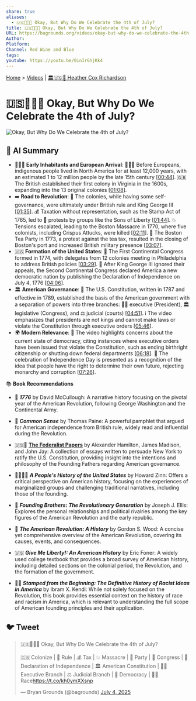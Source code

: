```yaml
---
share: true
aliases:
  - 🇺🇸🎂🎉🤔 Okay, But Why Do We Celebrate the 4th of July?
title: 🇺🇸🎂🎉🤔 Okay, But Why Do We Celebrate the 4th of July?
URL: https://bagrounds.org/videos/okay-but-why-do-we-celebrate-the-4th-of-july
Author: 
Platform: 
Channel: Red Wine and Blue
tags: 
youtube: https://youtu.be/0inIrGhjKk4
---
```

[Home](../index.md) > [Videos](./index.md) | [🏛️🇺🇸📖 Heather Cox Richardson](../people/heather-cox-richardson.md)  
# 🇺🇸🎂🎉🤔 Okay, But Why Do We Celebrate the 4th of July?  
![Okay, But Why Do We Celebrate the 4th of July?](https://youtu.be/0inIrGhjKk4)  
  
## 🤖 AI Summary  
* 🧑‍🤝‍🧑 **Early Inhabitants and European Arrival**: 🧑‍🤝‍🧑 Before Europeans, indigenous people lived in North America for at least 12,000 years, with an estimated 1 to 12 million people by the late 15th century \[[00:44](http://www.youtube.com/watch?v=0inIrGhjKk4&t=44)\]. 🇬🇧 The British established their first colony in Virginia in the 1600s, expanding into the 13 original colonies \[[01:08](http://www.youtube.com/watch?v=0inIrGhjKk4&t=68)\].  
* ➡️ **Road to Revolution**: 👑 The colonies, while having some self-governance, were ultimately under British rule and King George III \[[01:35](http://www.youtube.com/watch?v=0inIrGhjKk4&t=95)\]. 💰 Taxation without representation, such as the Stamp Act of 1765, led to 📣 protests by groups like the Sons of Liberty \[[01:44](http://www.youtube.com/watch?v=0inIrGhjKk4&t=104)\]. 💥 Tensions escalated, leading to the Boston Massacre in 1770, where five colonists, including Crispus Attucks, were killed \[[02:11](http://www.youtube.com/watch?v=0inIrGhjKk4&t=131)\]. 🍵 The Boston Tea Party in 1773, a protest against the tea tax, resulted in the closing of Boston's port and increased British military presence \[[03:07](http://www.youtube.com/watch?v=0inIrGhjKk4&t=187)\].  
* 🇺🇸 **Formation of the United States**: 🤝 The First Continental Congress formed in 1774, with delegates from 12 colonies meeting in Philadelphia to address British policies \[[03:29](http://www.youtube.com/watch?v=0inIrGhjKk4&t=209)\]. 📜 After King George III ignored their appeals, the Second Continental Congress declared America a new democratic nation by publishing the Declaration of Independence on July 4, 1776 \[[04:06](http://www.youtube.com/watch?v=0inIrGhjKk4&t=246)\].  
* 🏛️ **American Governance**: 📜 The U.S. Constitution, written in 1787 and effective in 1789, established the basis of the American government with a separation of powers into three branches: 👨‍💼 executive (President), 🏛️ legislative (Congress), and ⚖️ judicial (courts) \[[04:51](http://www.youtube.com/watch?v=0inIrGhjKk4&t=291)\]. ℹ️ The video emphasizes that presidents are not kings and cannot make laws or violate the Constitution through executive orders \[[05:46](http://www.youtube.com/watch?v=0inIrGhjKk4&t=346)\].  
* 🌍 **Modern Relevance**: 🤔 The video highlights concerns about the current state of democracy, citing instances where executive orders have been issued that violate the Constitution, such as ending birthright citizenship or shutting down federal departments \[[06:18](http://www.youtube.com/watch?v=0inIrGhjKk4&t=378)\]. 🎉 The celebration of Independence Day is presented as a recognition of the idea that people have the right to determine their own future, rejecting monarchy and corruption \[[07:26](http://www.youtube.com/watch?v=0inIrGhjKk4&t=446)\].  
  
📚 **Book Recommendations**  
- 📖 **_1776_** by David McCullough: A narrative history focusing on the pivotal year of the American Revolution, following George Washington and the Continental Army.  
      
- 📢 **_Common Sense_** by Thomas Paine: A powerful pamphlet that argued for American independence from British rule, widely read and influential during the Revolution.  
      
- 🇺🇸📜 **[ The Federalist Papers](../books/the-federalist-papers.md)** by Alexander Hamilton, James Madison, and John Jay: A collection of essays written to persuade New York to ratify the U.S. Constitution, providing insight into the intentions and philosophy of the Founding Fathers regarding American governance.  
      
- 👨‍👩‍👧‍👦 **_A People's History of the United States_** by Howard Zinn: Offers a critical perspective on American history, focusing on the experiences of marginalized groups and challenging traditional narratives, including those of the founding.  
      
- 🤝 **_Founding Brothers: The Revolutionary Generation_** by Joseph J. Ellis: Explores the personal relationships and political rivalries among the key figures of the American Revolution and the early republic.  
      
- 📜 **_The American Revolution: A History_** by Gordon S. Wood: A concise yet comprehensive overview of the American Revolution, covering its causes, events, and consequences.  
      
- 🇺🇸 **_Give Me Liberty!: An American History_** by Eric Foner: A widely used college textbook that provides a broad survey of American history, including detailed sections on the colonial period, the Revolution, and the formation of the government.  
      
- ✊🏿 **_Stamped from the Beginning: The Definitive History of Racist Ideas in America_** by Ibram X. Kendi: While not solely focused on the Revolution, this book provides essential context on the history of race and racism in America, which is relevant to understanding the full scope of American founding principles and their application.  
  
## 🐦 Tweet  
<blockquote class="twitter-tweet" data-theme="dark"><p lang="en" dir="ltr">🇺🇸🎂🎉🤔 Okay, But Why Do We Celebrate the 4th of July?<br><br>🇬🇧 Colonize | 👑 Rule | 💰 Tax | 💥 Massacre | 🍵 Party | 🤝 Congress | 📜 Declaration of Independence | 🏛️ American Constitution | 👨‍💼 Executive Branch | ⚖️ Judicial Branch | 🤔 Democracy | ✊🏿 Race<a href="https://t.co/kh0ymXXsnp">https://t.co/kh0ymXXsnp</a></p>&mdash; Bryan Grounds (@bagrounds) <a href="https://twitter.com/bagrounds/status/1941053711335526637?ref_src=twsrc%5Etfw">July 4, 2025</a></blockquote> <script async src="https://platform.twitter.com/widgets.js" charset="utf-8"></script>